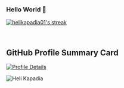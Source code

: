 ### Hello World 👋

<!--
**helikapadia01/helikapadia01** is a ✨ _special_ ✨ repository because its `README.md` (this file) appears on your GitHub profile.

Here are some ideas to get you started:

- 🔭 I’m currently working on ...
- 🌱 I’m currently learning ...
- 👯 I’m looking to collaborate on ...
- 🤔 I’m looking for help with ...
- 💬 Ask me about ...
- 📫 How to reach me: ...
- 😄 Pronouns: ...
- ⚡ Fun fact: ...
--> 

<p align="left">
 <a href="https://github.com/DenverCoder1/github-readme-streak-stats">
    <img title="🔥 Get streak stats for your profile at git.io/streak-stats" alt="helikapadia01's streak" src="https://github-readme-streak-stats.herokuapp.com/?user=helikapadia01&theme=default&hide_border=true"/>
  </a>
 </p>
 <br />
 
## GitHub Profile Summary Card
<a href="http://github-profile-summary-cards.vercel.app/api/cards/profile-details?username=helikapadia01&theme=transparent">
  <img src="http://github-profile-summary-cards.vercel.app/api/cards/profile-details?username=helikapadia01&theme=transparent" alt="Profile Details">
</a>

 <br />
<p align="left">
  <img
    src="https://komarev.com/ghpvc/?username=helikapadia01"
    alt="Heli Kapadia"
  />
</p>
